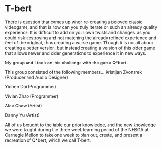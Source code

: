 # T-bert

There is question that comes up when re-creating a beloved classic videogame, and that is how can you truly iterate on such an already quality experience. It is difficult to add on your own twists and changes, as you could risk destroying and not matching the already refined experience and feel of the original, thus creating a worse game. Though it is not all about creating a better version, but instead creating a version of this older game that allows newer and older generations to experience it in new ways.

My group and I took on this challenge with the game Q*bert.

This group consisted of the following members...
Kristijan Zvonarek (Producer and Audio Designer)

Yichen Dai (Programmer)

Vivian Zhao (Programmer)

Alex Chow (Artist)

Danny Yu (Artist)


All of us brought to the table our prior knowledge, and the new knowledge we were taught during the three week learning period of the NHSGA at Carnegie Mellon to take one week to plan out, create, and present a recreation of Q*bert, which we call T-bert.

